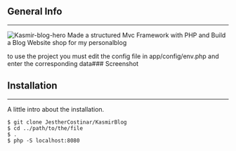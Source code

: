 ## General Info

---
![Kasmir-blog-hero](https://user-images.githubusercontent.com/56688615/173217081-49a94d45-1fa0-46a0-a044-69afd28ae8b6.JPG)
Made a structured Mvc Framework with PHP and Build a Blog Website shop for my personalblog

to use the project you must edit the config file in app/config/env.php and enter the corresponding data### Screenshot

## Installation

---

A little intro about the installation.

```
$ git clone JestherCostinar/KasmirBlog
$ cd ../path/to/the/file
$ .
$ php -S localhost:8080
```

